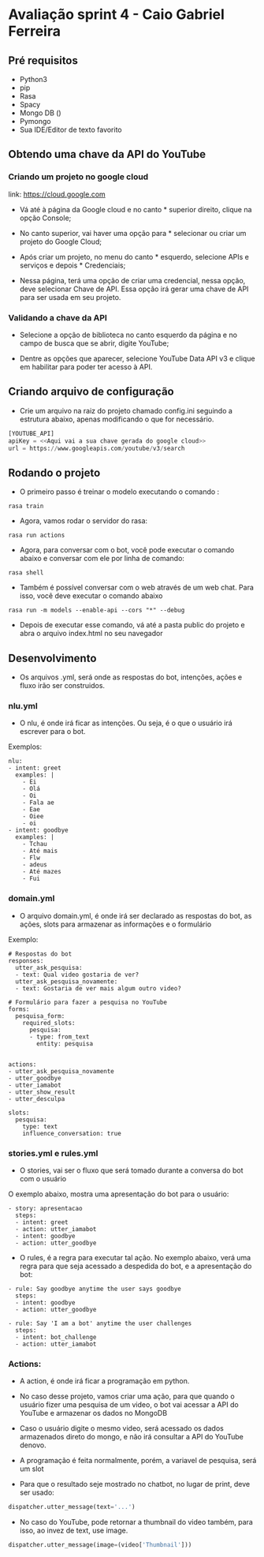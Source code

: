 # Avaliação sprint 4 - Caio Gabriel Ferreira

## Pré requisitos

* Python3
* pip
* Rasa
* Spacy
* Mongo DB ()
* Pymongo
* Sua IDE/Editor de texto favorito

## Obtendo uma chave da API do YouTube

### Criando um projeto no google cloud

link: https://cloud.google.com



* Vá até à página da Google cloud e no canto * superior direito, clique na opção Console;

* No canto superior, vai haver uma opção para * selecionar ou criar um projeto do Google Cloud;

* Após criar um projeto, no menu do canto * esquerdo, selecione APIs e serviços e depois * Credenciais;

* Nessa página, terá uma opção de criar uma credencial, nessa opção, deve selecionar Chave de API. Essa opção irá gerar uma chave de API para ser usada em seu projeto.

### Validando a chave da API

* Selecione a opção de biblioteca no canto esquerdo da página e no campo de busca que se abrir, digite YouTube;

* Dentre as opções que aparecer, selecione YouTube Data API v3 e clique em habilitar para poder ter acesso à API.

## Criando arquivo de configuração

* Crie um arquivo na raiz do projeto chamado config.ini seguindo a estrutura abaixo, apenas modificando o que for necessário.

```py
[YOUTUBE_API]
apiKey = <<Aqui vai a sua chave gerada do google cloud>>
url = https://www.googleapis.com/youtube/v3/search
```

## Rodando o projeto

* O primeiro passo é treinar o modelo executando o comando :
```
rasa train
```

* Agora, vamos rodar o servidor do rasa:
```
rasa run actions
```

* Agora, para conversar com o bot, você pode executar o comando abaixo e conversar com ele por linha de comando:
```
rasa shell
```

* Também é possível conversar com o web através de um web chat. Para isso, você deve executar o comando abaixo

```
rasa run -m models --enable-api --cors "*" --debug
```

* Depois de executar esse comando, vá até a pasta public do projeto e abra o arquivo index.html no seu navegador

## Desenvolvimento

* Os arquivos .yml, será onde as respostas do bot, intenções, ações e fluxo irão ser construidos.

### nlu.yml

* O nlu, é onde irá ficar as intenções. Ou seja, é o que o usuário irá escrever para o bot.

Exemplos:

```
nlu:
- intent: greet
  examples: |
    - Ei
    - Olá
    - Oi
    - Fala ae
    - Eae
    - Oiee
    - oi
- intent: goodbye
  examples: |
    - Tchau
    - Até mais
    - Flw
    - adeus
    - Até mazes
    - Fui
```

### domain.yml

* O arquivo domain.yml, é onde irá ser declarado as respostas do bot, as ações, slots para armazenar as informações e o formulário

Exemplo:

```
# Respostas do bot
responses:
  utter_ask_pesquisa:
  - text: Qual video gostaria de ver?
  utter_ask_pesquisa_novamente:
  - text: Gostaria de ver mais algum outro video?

# Formulário para fazer a pesquisa no YouTube
forms:
  pesquisa_form:
    required_slots:
      pesquisa:
      - type: from_text
        entity: pesquisa


actions:
- utter_ask_pesquisa_novamente
- utter_goodbye
- utter_iamabot
- utter_show_result
- utter_desculpa

slots:
  pesquisa:
    type: text
    influence_conversation: true
```

### stories.yml e rules.yml

* O stories, vai ser o fluxo que será tomado durante a conversa do bot com o usuário

O exemplo abaixo, mostra uma apresentação do bot para o usuário:

```
- story: apresentacao
  steps:
  - intent: greet
  - action: utter_iamabot
  - intent: goodbye
  - action: utter_goodbye
```

* O rules, é a regra para executar tal ação. No exemplo abaixo, verá uma regra para que seja acessado a despedida do bot, e a apresentação do bot:

```
- rule: Say goodbye anytime the user says goodbye
  steps:
  - intent: goodbye
  - action: utter_goodbye

- rule: Say 'I am a bot' anytime the user challenges
  steps:
  - intent: bot_challenge
  - action: utter_iamabot
```

### Actions:

* A action, é onde irá ficar a programação em python.

* No caso desse projeto, vamos criar uma ação, para que quando o usuário fizer uma pesquisa de um video, o bot vai acessar a API do YouTube e armazenar os dados no MongoDB

* Caso o usuário digite o mesmo video, será acessado os dados armazenados direto do mongo, e não irá consultar a API do YouTube denovo.

* A programação é feita normalmente, porém, a variavel de pesquisa, será um slot

* Para que o resultado seje mostrado no chatbot, no lugar de print, deve ser usado:

```py 
dispatcher.utter_message(text='...')
```

* No caso do YouTube, pode retornar a thumbnail do video também, para isso, ao invez de text, use image.

```py
dispatcher.utter_message(image=(video['Thumbnail']))
```

